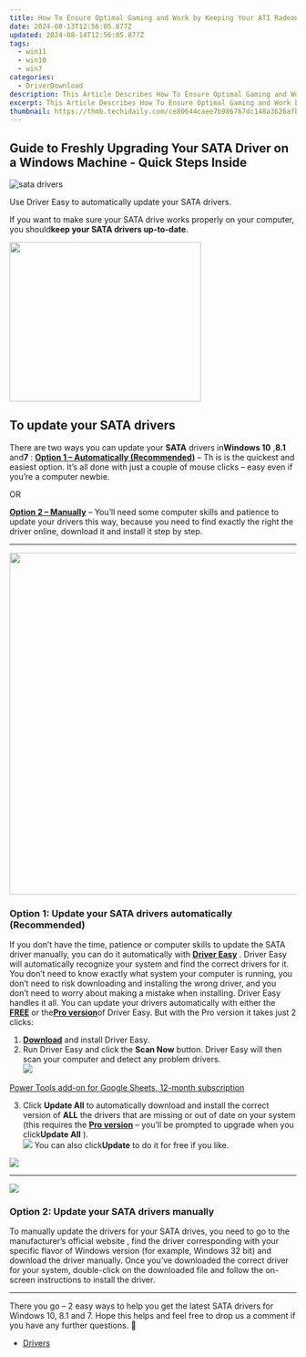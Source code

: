 ```yaml
---
title: How To Ensure Optimal Gaming and Work by Keeping Your ATI Radeon Drivers Up-to-Date on a Windows PC
date: 2024-08-13T12:56:05.877Z
updated: 2024-08-14T12:56:05.877Z
tags:
  - win11
  - win10
  - win7
categories:
  - DriverDownload
description: This Article Describes How To Ensure Optimal Gaming and Work by Keeping Your ATI Radeon Drivers Up-to-Date on a Windows PC
excerpt: This Article Describes How To Ensure Optimal Gaming and Work by Keeping Your ATI Radeon Drivers Up-to-Date on a Windows PC
thumbnail: https://thmb.techidaily.com/ce80644caee7b986767dc148a3626afb6dedcf8d303ed5814c688bdf2e6498bb.jpg
---
```


## Guide to Freshly Upgrading Your SATA Driver on a Windows Machine - Quick Steps Inside

![sata drivers](https://images.drivereasy.com/wp-content/uploads/2018/12/img_5c1725ac86a01.jpg)

 Use Driver Easy to automatically update your SATA drivers.

If you want to make sure your SATA drive works properly on your computer, you should**keep your SATA drivers up-to-date**.

<!-- affiliate ads begin -->
<a href="https://getlyla.pxf.io/c/5597632/1455723/15391" target="_top" id="1455723"><img src="//a.impactradius-go.com/display-ad/15391-1455723" border="0" alt="" width="336" height="280"/></a><img height="0" width="0" src="https://imp.pxf.io/i/5597632/1455723/15391" style="position:absolute;visibility:hidden;" border="0" />
<!-- affiliate ads end -->
## To update your SATA drivers

There are two ways you can update your   **SATA**  drivers in**Windows 10** ,**8.1** and**7** : **[Option 1 – Automatically (Recommended)](https://www.drivereasy.com/knowledge/sata-drivers-download-update-for-windows-easy-steps/#O1)** – Th is is the quickest and easiest option. It’s all done with just a couple of mouse clicks – easy even if you’re a computer newbie.

OR

**[Option 2 – Manually](https://tools.techidaily.com/drivereasy/download/)**  – You’ll need some computer skills and patience to update your drivers this way, because you need to find exactly the right the driver online, download it and install it step by step.

---

<!-- affiliate ads begin -->
<a href="https://appsumo.8odi.net/c/5597632/2082541/7443" target="_top" id="2082541"><img src="//a.impactradius-go.com/display-ad/7443-2082541" border="0" alt="" width="1200" height="600"/></a><img height="0" width="0" src="https://appsumo.8odi.net/i/5597632/2082541/7443" style="position:absolute;visibility:hidden;" border="0" />
<!-- affiliate ads end -->
### Option 1: Update your SATA drivers automatically (Recommended)

If you don’t have the time, patience or computer skills to update the SATA driver manually, you can do it automatically with **[Driver Easy](https://tools.techidaily.com/drivereasy/download/)** . Driver Easy will automatically recognize your system and find the correct drivers for it. You don’t need to know exactly what system your computer is running, you don’t need to risk downloading and installing the wrong driver, and you don’t need to worry about making a mistake when installing. Driver Easy handles it all. You can update your drivers automatically with either the **[FREE](https://tools.techidaily.com/drivereasy/download/)**  or the[**Pro version**](https://tools.techidaily.com/drivereasy/download/)of Driver Easy. But with the Pro version it takes just 2 clicks:

1. [**Download**](https://tools.techidaily.com/drivereasy/download/) and install Driver Easy.
2. Run Driver Easy and click the **Scan Now**  button. Driver Easy will then scan your computer and detect any problem drivers.  
![](https://images.drivereasy.com/wp-content/uploads/2018/12/img_5c1724718370f.jpg)
<!-- affiliate ads begin -->
<a href="https://secure.2checkout.com/order/checkout.php?PRODS=4721564&QTY=1&AFFILIATE=108875&CART=1">Power Tools add-on for Google Sheets, 12-month subscription</a>
<!-- affiliate ads end -->
3. Click **Update All** to automatically download and install the correct version of **ALL** the drivers that are missing or out of date on your system (this requires the **[Pro version](https://tools.techidaily.com/drivereasy/download/)**  – you’ll be prompted to upgrade when you click**Update All** ).  
![](https://images.drivereasy.com/wp-content/uploads/2018/12/img_5c17638f86f40.jpg) You can also click**Update** to do it for free if you like.
<!-- affiliate ads begin -->
<a href="https://secure.2checkout.com/order/checkout.php?PRODS=4728277&QTY=1&AFFILIATE=108875&CART=1"><img src="https://secure.avangate.com/images/merchant/f7f07e7dab09533bc71247a5b29a7373/products/1_iDeviceMessageBox.png" border="0"></a>
<!-- affiliate ads end -->

---

<!-- affiliate ads begin -->
<a href="https://shop.systoolsgroup.com/affiliate.php?ACCOUNT=SYSTOOBY&AFFILIATE=108875&PATH=https%3A%2F%2Fwww.systoolsgroup.com%3FAFFILIATE%3D108875%26RESOURCE%3DSysTools%2BOST%2BRecovery"><img src="https://www.systoolsgroup.com/box/ost-recovery.png" border="0"></a>
<!-- affiliate ads end -->
### Option 2: Update your SATA drivers manually

 To manually update the drivers for your SATA drives, you need to go to the manufacturer’s official website  , find the driver corresponding with your specific flavor of Windows version (for example, Windows 32 bit) and download the driver manually.  Once you’ve downloaded the correct driver for your system, double-click on the downloaded file and follow the on-screen instructions to install the driver.

---

There you go – 2 easy ways to help you get the latest SATA drivers for Windows 10, 8.1 and 7\. Hope this helps and feel free to drop us a comment if you have any further questions. 🙂

* [Drivers](https://tools.techidaily.com/drivereasy/download/)

<ins class="adsbygoogle"
     style="display:block"
     data-ad-format="autorelaxed"
     data-ad-client="ca-pub-7571918770474297"
     data-ad-slot="1223367746"></ins>



<ins class="adsbygoogle"
     style="display:block"
     data-ad-client="ca-pub-7571918770474297"
     data-ad-slot="8358498916"
     data-ad-format="auto"
     data-full-width-responsive="true"></ins>


